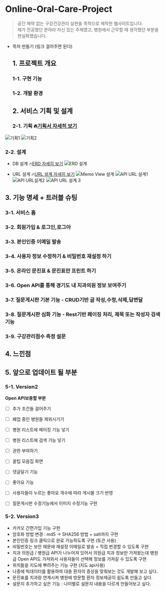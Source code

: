 # Online-Oral-Care-Project
> 공간 제약 없는 구강건강관리 실현을 목적으로 제작한 웹사이트입니다.<br>
제가 전공했던 분야라 자신 있는 주제였고, 병원에서 근무할 때 생각했던 부분을 현실화했습니다.

- 목차 만들기 (링크 걸어주면 된다)

  ## 1. 프로젝트 개요
  ### 1-1. 구현 기능
  
  ### 1-2. 개발 환경
  
  ## 2. 서비스 기획 및 설계
  ### 2-1. 기획  🔥[기획서 자세히 보기](https://ovenapp.io/view/C5tMuonvWKnKpdp0yzAvxwPhAgKRu2RZ/xivXo "기획서 링크")
![기획1](https://github.com/EunSunJJ/online-oral-care/assets/126765411/a4a74aa4-5e3f-4544-8b8a-8c2f5175f929 "기획-질문 게시판")
![기획2](https://github.com/EunSunJJ/online-oral-care/assets/126765411/599c8794-003a-43c5-95e3-e622b278c0fe "기획-설문 결과지")

  ### 2-2. 설계
  - DB 설계 🔥[ERD 자세히 보기](https://www.erdcloud.com/d/4XDGqN95CusyakDuM "DB 설계 ERD 링크")
    ![ERD 설계](https://github.com/EunSunJJ/online-oral-care/assets/126765411/7d8bc8f7-5d13-407e-9cf4-3381f8f0756c "ERD설계 이미지")

  - URL 설계 🔥[URL 설계 자세히 보기](https://docs.google.com/spreadsheets/d/1oH9uhe67nG7w688nEha89jCRufneH8w7TDERo9vvqXw/edit?usp=sharing "URL 설계 링크")
    ![Memo View 설계](https://github.com/EunSunJJ/online-oral-care/assets/126765411/9e417dd4-9d46-414e-bf3e-98d0693d6236 "URL설계 - View")
    ![API URL 설계1](https://github.com/EunSunJJ/online-oral-care/assets/126765411/ec28ed9a-6587-4c8d-a143-e4a464318e1e "URL설계 - 회원가입 API")
    ![API URL설계2](https://github.com/EunSunJJ/online-oral-care/assets/126765411/f1c9ff54-e9fc-47ca-a3e8-2daf3c728a7a "URL설계 - 질문게시판 API")
    ![API URL 설계 3](https://github.com/EunSunJJ/online-oral-care/assets/126765411/6980eeb6-86d1-4e1a-8ba4-8385a5b0a3d5 "URL설계 - 설문지 API")

    
    
  ## 3. 기능 명세 + 트러블 슈팅
  ### 3-1. 서비스 홈 
  ### 3-2. 회원가입 & 로그인,로그아
  ### 3-3. 본인인증 이메일 발송
  ### 3-4. 사용자 정보 수정하기 & 비밀번호 재설정 하기
  ### 3-5. 온라인 문진표 & 문진표만 프린트 하기
  ### 3-6. Open API를 통해 경기도 내 치과의원 정보 보여주기
  ### 3-7. 질문게시판 기본 기능 - CRUD기반 글 작성,수정,삭제,답변달
  ### 3-8. 질문게시판 심화 기능 - Rest기반 페이징 처리, 제목 또는 작성자 검색기능
  ### 3-9. 구강관리점수 측정 설문
 
  ## 4. 느낀점
  
  ## 5. 앞으로 업데이트 될 부분
  ### 5-1. Version2
  **Open API보충할 부분**
- [ ]  추가 조건들 걸어주기
- [ ]  폐업 중인 병원들 제외시기기
- [ ]  병원 리스트에 페이징 기능 넣기
- [ ]  병원 리스트에 검색 기능 넣기
- [ ]  권한 부여하기

- [ ]  꿀팁 모음집 화면
- [ ]  댓글달기 기능
- [ ]  좋아요 기능
- [ ]  사용자들이 누르는 좋아요 개수에 따라 게시물 크기 반영
- [ ]  질문게시판 수정기능에서 이미지 수정기능 구현

  ### 5-2. Version3
- 카카오 간편가입 기능 구현
- 암호화 방법 변경 : md5 → SHA256 방법 + salt까지 구현
- 본인인증 링크 클릭으로 완료 가능하도록 구현 (토큰 사용)
- 비밀번호는 보안 때문에 재설정 이메일로 발송 = 직접 변경할 수 있도록 구현
- 치과 의원급 / 병원급 API가 나누어져 있어서 의원급 치과 정보만 가져왔는데
병원급 Open API도 가져와서 사용자들이 선택해 정보를 가져갈 수 있도록 구현
- 위치들을 지도에 뿌려주는 기능 구현 (지도 api사용)
- 나중에 빅데이터를 활용하여 대충 환자의 증상을 맞춰보는 것도 개발해 보고 싶다.
- 문진표를 치과랑 연계시켜 병원에 방문할 환자 정보제공이 쉽도록 만들고 싶다.
- 설문지 추가하고 싶은 기능 : 나이별로 설문지 내용을 다르게 만들어보고 싶다.
